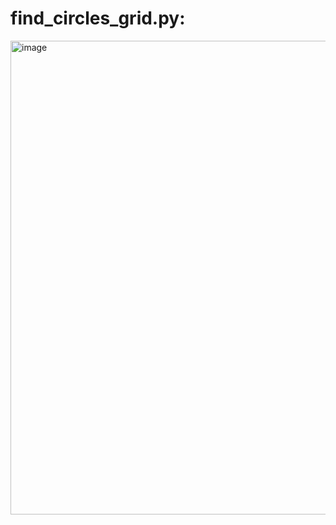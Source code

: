 # find_circles_grid.py:
<img width="758" alt="image" src="https://github.com/user-attachments/assets/2784dfb0-f66c-4844-82cc-264de12cb3d2">
